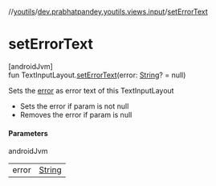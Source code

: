 //[youtils](../../index.md)/[dev.prabhatpandey.youtils.views.input](index.md)/[setErrorText](set-error-text.md)

# setErrorText

[androidJvm]\
fun TextInputLayout.[setErrorText](set-error-text.md)(error: [String](https://kotlinlang.org/api/latest/jvm/stdlib/kotlin/-string/index.html)? = null)

Sets the [error](set-error-text.md) as error text of this TextInputLayout

- 
   Sets the error if param is not null
- 
   Removes the error if param is null

#### Parameters

androidJvm

| | |
|---|---|
| error | [String](https://kotlinlang.org/api/latest/jvm/stdlib/kotlin/-string/index.html) |
